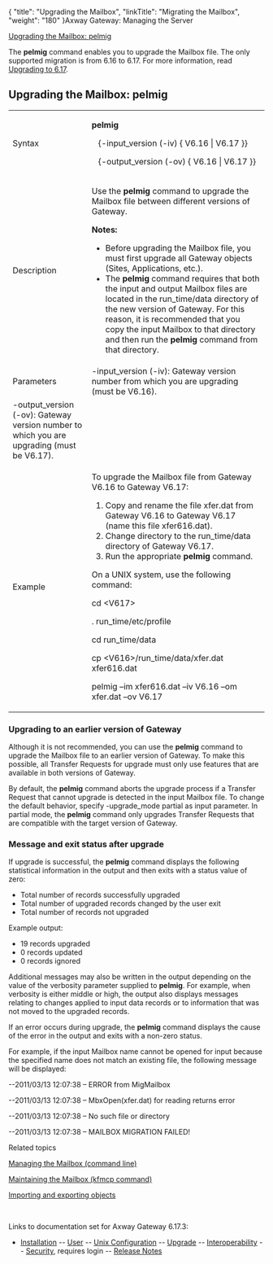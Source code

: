 {
    "title": "Upgrading the Mailbox",
    "linkTitle": "Migrating the Mailbox",
    "weight": "180"
}<span class="mc-variable axway_variables.Component_Long_Name variable">Axway Gateway</span>: Managing the Server

[Upgrading the Mailbox: pelmig](#pelmig)

The <span class="code" style="font-weight: bold;">pelmig</span> command enables you to upgrade the Mailbox file. The only supported migration is from 6.16 to 6.17. For more information, read <a href="../../../gateway_upgrade_guide/migrating_to_6.17" class="MCXref xref">Upgrading to 6.17</a>.

<span id="pelmig"></span>

## Upgrading the Mailbox: pelmig

<table>
         
         
         
   
   <tbody>
      <tr>
         <td><p>Syntax</p>         </td>
         <td><p><strong>pelmig</strong></p>
<p>   {-input_version (-iv) { V6.16 | V6.17 }}</p>
<p>   {-output_version (-ov) { V6.16 | V6.17 }}</p>         </td>
      </tr>
      <tr>
         <td><p>Description</p>         </td>
         <td><p>Use the <span class="code" style="font-weight: bold;">pelmig</span> command to upgrade the Mailbox file between different versions of Gateway.</p>
<p><strong>Notes:</strong></p>
<ul>
<li>Before upgrading the Mailbox file, you must first upgrade all Gateway objects (Sites, Applications, etc.).</li>
<li>The <span class="code" style="font-weight: bold;">pelmig</span> command requires that both the input and output Mailbox files are located in the <span class="code">run_time/data directory</span> of the new version of Gateway. For this reason, it is recommended that you copy the input Mailbox to that directory and then run the <span class="code" style="font-weight: bold;">pelmig</span> command from that directory.</li>
</ul>         </td>
      </tr>
      <tr>
         <td><p>Parameters</p>         </td>
         <td><span class="code">-input_version (-iv): </span>Gateway version number from which you are upgrading (must be V6.16).<span class="code"></span>         </td>
      </tr>
      <tr>
         <td><span class="code">-output_version (-ov)</span>: Gateway version number to which you are upgrading (must be V6.17).<span class="code"></span>         </td>
      </tr>
      <tr>
         <td><p>Example</p>         </td>
         <td><p>To upgrade the Mailbox file from Gateway V6.16 to Gateway V6.17:</p>
<ol>
<li>Copy and rename the file <span class="code">xfer.dat</span> from Gateway V6.16 to Gateway V6.17 (name this file <span class="code">xfer616.dat</span>).</li>
<li>Change directory to the <span class="code">run_time/data</span> directory of Gateway V6.17.</li>
<li>Run the appropriate <span class="code" style="font-weight: bold;">pelmig</span> command.</li>
</ol>
<p>On a UNIX system, use the following command:</p>
<p>cd &lt;V617&gt;</p>
<p>. run_time/etc/profile</p>
<p>cd run_time/data</p>
<p>cp &lt;V616&gt;/run_time/data/xfer.dat xfer616.dat</p>
<p>pelmig –im xfer616.dat –iv V6.16 –om xfer.dat –ov V6.17</p>         </td>
      </tr>
   </tbody>
</table>

### Upgrading to an earlier version of Gateway

Although it is not recommended, you can use the <span class="code" style="font-weight: bold;">pelmig</span> command to upgrade the Mailbox file to an earlier version of Gateway. To make this possible, all Transfer Requests for upgrade must only use features that are available in both versions of Gateway.

By default, the <span class="code" style="font-weight: bold;">pelmig</span> command aborts the upgrade process if a Transfer Request that cannot upgrade is detected in the input Mailbox file. To change the default behavior, specify <span class="code">-upgrade\_mode partial</span> as input parameter. In partial mode, the <span class="code" style="font-weight: bold;">pelmig</span> command only upgrades Transfer Requests that are compatible with the target version of Gateway.

### Message and exit status after upgrade

If upgrade is successful, the <span class="code" style="font-weight: bold;">pelmig</span> command displays the following statistical information in the output and then exits with a status value of zero:

-   Total number of records successfully upgraded
-   Total number of upgraded records changed by the user exit
-   Total number of records not upgraded

Example output:

-   19 records upgraded
-   0 records updated
-   0 records ignored

Additional messages may also be written in the output depending on the value of the <span class="code">verbosity</span> parameter supplied to <span class="code" style="font-weight: bold;">pelmig</span>. For example, when <span class="code">verbosity</span> is either middle or high, the output also displays messages relating to changes applied to input data records or to information that was not moved to the upgraded records.

If an error occurs during upgrade, the <span class="code" style="font-weight: bold;">pelmig</span> command displays the cause of the error in the output and exits with a non-zero status.

For example, if the input Mailbox name cannot be opened for input because the specified name does not match an existing file, the following message will be displayed:

--2011/03/13 12:07:38 – ERROR from MigMailbox

--2011/03/13 12:07:38 – MbxOpen(xfer.dat) for reading returns error

--2011/03/13 12:07:38 – No such file or directory

--2011/03/13 12:07:38 – MAILBOX MIGRATION FAILED!

Related topics

[Managing the Mailbox (command line)](../../transfers_start_here/monitoring_transfers_start_here/viewing_and_managing_mailbox_contents_cli/managing_mailbox_cli)

[Maintaining the Mailbox (kfmcp command)](../../transfers_start_here/monitoring_transfers_start_here/viewing_and_managing_mailbox_contents_cli/maintaining_mailbox)

[Importing and exporting objects](../importing_and_exporting_objects)

 

Links to documentation set for Axway Gateway <span class="mc-variable axway_variables.Release_Number variable">6.17.3</span>:

-   [Installation](/bundle/Gateway_6173_InstallationGuide_allOS_en_HTML5/page/Content/start_page.htm) -- [User](/bundle/Gateway_6173_UsersGuide_allOS_en_HTML5/page/Content/start_page.htm) -- [Unix Configuration](/bundle/Gateway_6173_ConfigurationGuide_UNIX_en_HTML5/page/Content/start_page.htm) -- [Upgrade](/bundle/Gateway_6173_UpgradeGuide_allOS_en_HTML5/page/Content/start_page.htm) -- [Interoperability](/bundle/Gateway_6173_InteroperabilityGuide_allOS_en_HTML5/page/Content/start_page.htm) -- [Security](/bundle/Gateway_6173_SecurityGuide_allOS_en_HTML5/page/Content/start_page.htm), requires login -- [Release Notes](/bundle/Gateway_6173_ReleaseNotes_allOS_en_HTML5/page/Content/Gateway_ReleaseNotes_allOS_en.htm)
